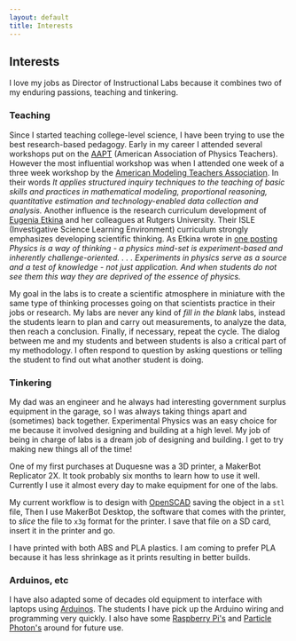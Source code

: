 ```yaml
---
layout: default
title: Interests
---
```

## Interests
I love my jobs as Director of Instructional Labs because it combines two of my enduring
passions, teaching and tinkering. 

### Teaching
Since I started teaching college-level science, I have been trying to use the best 
research-based pedagogy. Early in my career I attended several workshops put on the 
[AAPT](http://aapt.org) (American Association of Physics Teachers). However the most 
influential workshop was when I attended one week of a three week workshop by the 
[American Modeling Teachers Association](https://modelinginstruction.org/). In their 
words *It applies structured inquiry techniques to the teaching of basic skills and 
practices in mathematical modeling, proportional reasoning, quantitative estimation 
and technology-enabled data collection and analysis.* Another influence is the research 
curriculum development of [Eugenia Etkina](http://gse.rutgers.edu/eugenia_etkina) and 
her colleagues at Rutgers University. Their ISLE (Investigative Science Learning 
Environment) curriculum strongly emphasizes developing scientific thinking. As Etkina 
wrote in [one posting][1] *Physics is a way of thinking - a physics mind-set is 
experiment-based and inherently challenge-oriented. . . .  Experiments in physics serve 
as a source and a test of knowledge - not just application. And when students do 
not see them this way they are deprived of the essence of physics.* 

My goal in the labs is to create a scientific atmosphere in miniature with the same type
of thinking processes going on that scientists practice in their jobs or research.
My labs are never any kind of *fill in the blank* labs, instead the students learn to 
plan and carry out measurements, to analyze the data, then reach a conclusion. Finally,
if necessary, repeat the cycle. The dialog between me and my students and between 
students is also a critical part of my methodology. I often respond to question by asking
questions or telling the student to find out what another student is doing. 

### Tinkering
My dad was an engineer and he always had interesting government surplus equipment in the 
garage, so I was always taking things apart and (sometimes) back together. Experimental
Physics was an easy choice for me because it involved designing and building at a high 
level. My job of being in charge of labs is a dream job of designing and building. I get
to try making new things all of the time!

One of my first purchases at Duquesne was a 3D printer, a MakerBot Replicator 2X. It took
probably six months to learn how to use it well. Currently I use it almost every day to
make equipment for one of the labs.

My current workflow is to design with [OpenSCAD][2] saving the object in a `stl` file, 
Then I use MakerBot Desktop, the software that comes with the printer, to *slice* 
the file to `x3g` format for the printer. I save that file on a SD card, insert it in the
printer and go.

I have printed with both ABS and PLA plastics. I am coming to prefer PLA because it has 
less shrinkage as it prints resulting in better builds.

### Arduinos, etc
I have also adapted some of decades old equipment to interface with laptops using 
[Arduinos](https://www.arduino.cc/). The students I have pick up the Arduino wiring and
programming very quickly. I also have some [Raspberry Pi&#39;s][3] and 
[Particle Photon&#39;s][4] around for future use.

[1]: http://modeling.asu.edu/modeling/EtkinaE-PUM,MIvsPSI.htm  
  "Modeling Instruction versus Traditional Instruction"
[2]: http://www.openscad.org/ "The Programmers Solid 3D CAD Modeller"
[3]: http://www.adafruit.com/raspberrypi?gclid=Cj0KEQiAsZayBRCrioKRkYetvc0BEiQAI70-A3HUsCPu9t3zY2kdn-lq4L2a6E6X6PAN1-NR3DbGyeQaAhWG8P8HAQ
  "Raspberry Pi on AdaFruit's Website"
[4]: https://www.particle.io/ "Build your Internet of Things"